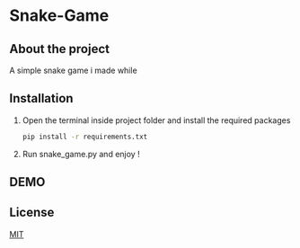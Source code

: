 # Snake-Game

## About the project 

A simple snake game i made while

## Installation

1. Open the terminal inside project folder and install the required packages
   ```sh
   pip install -r requirements.txt
   ```
2. Run snake_game.py and enjoy !

## DEMO




## License
[MIT](https://choosealicense.com/licenses/mit/)